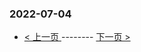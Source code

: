 ### 2022-07-04 
 

- [ < 上一页 ](https://github.com/able8/weibo-hot-record/blob/master/2022-07-03.md) -------- [ 下一页 > ](https://github.com/able8/weibo-hot-record/blob/master/2022-07-05.md)